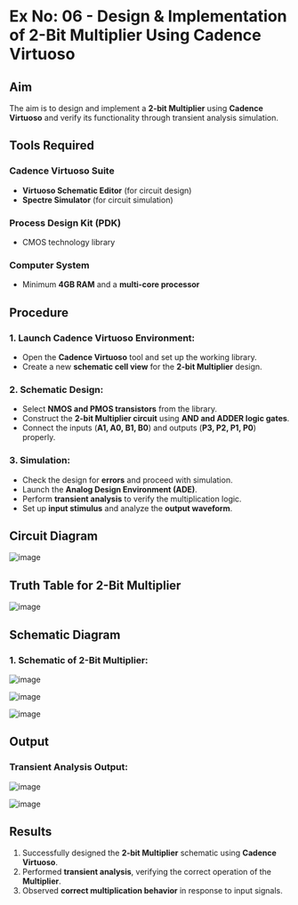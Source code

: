 # Ex No: 06 - Design & Implementation of 2-Bit Multiplier Using Cadence Virtuoso

## Aim
The aim is to design and implement a **2-bit Multiplier** using **Cadence Virtuoso** and verify its functionality through transient analysis simulation.

## Tools Required
### Cadence Virtuoso Suite
- **Virtuoso Schematic Editor** (for circuit design)
- **Spectre Simulator** (for circuit simulation)

### Process Design Kit (PDK)
- CMOS technology library

### Computer System
- Minimum **4GB RAM** and a **multi-core processor**

## Procedure

### 1. Launch Cadence Virtuoso Environment:
- Open the **Cadence Virtuoso** tool and set up the working library.
- Create a new **schematic cell view** for the **2-bit Multiplier** design.

### 2. Schematic Design:
- Select **NMOS and PMOS transistors** from the library.
- Construct the **2-bit Multiplier circuit** using **AND and ADDER logic gates**.
- Connect the inputs (**A1, A0, B1, B0**) and outputs (**P3, P2, P1, P0**) properly.

### 3. Simulation:
- Check the design for **errors** and proceed with simulation.
- Launch the **Analog Design Environment (ADE)**.
- Perform **transient analysis** to verify the multiplication logic.
- Set up **input stimulus** and analyze the **output waveform**.

## Circuit Diagram
![image](https://github.com/user-attachments/assets/dce1d820-c663-4ca2-96c5-bd9129a69770)


## Truth Table for 2-Bit Multiplier

![image](https://github.com/user-attachments/assets/fdb01f7d-60c1-4605-8462-c4dd954c5602)


## Schematic Diagram
### 1. Schematic of 2-Bit Multiplier:
![image](https://github.com/user-attachments/assets/241052f7-c451-463e-92bd-9e2ccd1842e2)

![image](https://github.com/user-attachments/assets/f5dce6e6-7934-49e9-bdc7-8475d90dd809)

![image](https://github.com/user-attachments/assets/b7be0d9b-70e4-4d81-b0bc-99f29f3b60e5)




## Output
### Transient Analysis Output:
![image](https://github.com/user-attachments/assets/0f37bb9a-7418-408c-93aa-e47760dcf713)

![image](https://github.com/user-attachments/assets/ea1a0699-319a-4b05-8c79-c0245f6eae60)



## Results
1. Successfully designed the **2-bit Multiplier** schematic using **Cadence Virtuoso**.
2. Performed **transient analysis**, verifying the correct operation of the **Multiplier**.
3. Observed **correct multiplication behavior** in response to input signals.
